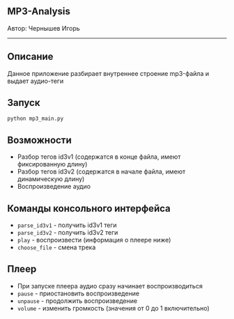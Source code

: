 MP3-Analysis
-----
Автор: Чернышев Игорь

-----
Описание
-----
Данное приложение разбирает внутреннее строение mp3-файла и выдает аудио-теги

Запуск
-----
```python mp3_main.py```

Возможности
--
* Разбор тегов id3v1 (содержатся в конце файла, имеют фиксированную длину)
* Разбор тегов id3v2 (содержатся в начале файла, имеют динамическую длину)
* Воспроизведение аудио

Команды консольного интерфейса
--
* ```parse_id3v1``` - получить id3v1 теги
* ```parse_id3v2``` - получить id3v2 теги
* ```play``` - воспроизвести (информация о плеере ниже)
* ```choose_file``` - смена трека

Плеер
--
* При запуске плеера аудио сразу начинает воспроизводиться
* ```pause``` - приостановить воспроизведение
* ```unpause``` - продолжить воспроизведение
* ```volume``` - изменить громкость (значения от 0 до 1 включительно)
